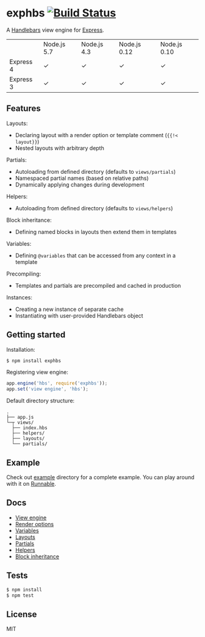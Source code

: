 # exphbs [![Build Status](https://travis-ci.org/gnowoel/exphbs.svg?branch=master)](https://travis-ci.org/gnowoel/exphbs)

A [Handlebars](https://github.com/wycats/handlebars.js) view engine for [Express](https://github.com/strongloop/express).

<table>
  <tr>
    <td></td>
    <td>Node.js 5.7</td>
    <td>Node.js 4.3</td>
    <td>Node.js 0.12</td>
    <td>Node.js 0.10</td>
  </tr>
  <tr>
    <td>Express 4</td>
    <td>✓</td>
    <td>✓</td>
    <td>✓</td>
    <td>✓</td>
  </tr>
  <tr>
    <td>Express 3</td>
    <td>✓</td>
    <td>✓</td>
    <td>✓</td>
    <td>✓</td>
  </tr>
</table>

## Features

Layouts:

  * Declaring layout with a render option or template comment (`{{!< layout}}`)
  * Nested layouts with arbitrary depth

Partials:

  * Autoloading from defined directory (defaults to `views/partials`)
  * Namespaced partial names (based on relative paths)
  * Dynamically applying changes during development

Helpers:

  * Autoloading from defined directory (defaults to `views/helpers`)

Block inheritance:

  * Defining named blocks in layouts then extend them in templates

Variables:

  * Defining `@variables` that can be accessed from any context in a template

Precompiling:

  * Templates and partials are precompiled and cached in production

Instances:

  * Creating a new instance of separate cache
  * Instantiating with user-provided Handlebars object

## Getting started

Installation:

```bash
$ npm install exphbs
```

Registering view engine:

```javascript
app.engine('hbs', require('exphbs'));
app.set('view engine', 'hbs');
```

Default directory structure:

```
.
├── app.js
└─┬ views/
  ├── index.hbs
  ├── helpers/
  ├── layouts/
  └── partials/
```

## Example

Check out [example](example) directory for a complete example. You can play around with it on [Runnable](http://code.runnable.com/VZi1SrKlnf0d4_ps/expresss-handlebars-example-for-node-js).

## Docs

  * [View engine](docs/engine.md)
  * [Render options](docs/options.md)
  * [Variables](docs/variables.md)
  * [Layouts](docs/layouts.md)
  * [Partials](docs/partials.md)
  * [Helpers](docs/helpers.md)
  * [Block inheritance](docs/blocks.md)

## Tests

```bash
$ npm install
$ npm test
```

## License

MIT
